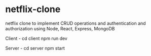 # netflix-clone
netflix clone to implement CRUD operations and authentication and authorization using Node, React, Express, MongoDB

Client - 
cd client
npm run dev

Server - 
cd server
npm start
